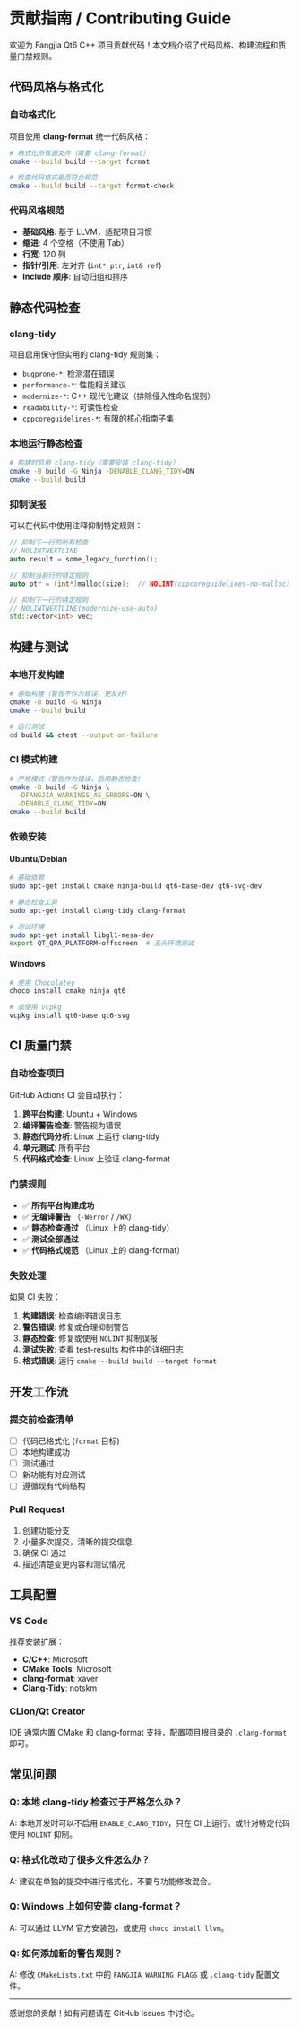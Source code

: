 # 贡献指南 / Contributing Guide

欢迎为 Fangjia Qt6 C++ 项目贡献代码！本文档介绍了代码风格、构建流程和质量门禁规则。

## 代码风格与格式化

### 自动格式化

项目使用 **clang-format** 统一代码风格：

```bash
# 格式化所有源文件（需要 clang-format）
cmake --build build --target format

# 检查代码格式是否符合规范
cmake --build build --target format-check
```

### 代码风格规范

- **基础风格**: 基于 LLVM，适配项目习惯
- **缩进**: 4 个空格（不使用 Tab）
- **行宽**: 120 列
- **指针/引用**: 左对齐 (`int* ptr`, `int& ref`)
- **Include 顺序**: 自动归组和排序

## 静态代码检查

### clang-tidy

项目启用保守但实用的 clang-tidy 规则集：

- `bugprone-*`: 检测潜在错误
- `performance-*`: 性能相关建议
- `modernize-*`: C++ 现代化建议（排除侵入性命名规则）
- `readability-*`: 可读性检查
- `cppcoreguidelines-*`: 有限的核心指南子集

### 本地运行静态检查

```bash
# 构建时启用 clang-tidy（需要安装 clang-tidy）
cmake -B build -G Ninja -DENABLE_CLANG_TIDY=ON
cmake --build build
```

### 抑制误报

可以在代码中使用注释抑制特定规则：

```cpp
// 抑制下一行的所有检查
// NOLINTNEXTLINE
auto result = some_legacy_function();

// 抑制当前行的特定规则
auto ptr = (int*)malloc(size);  // NOLINT(cppcoreguidelines-no-malloc)

// 抑制下一行的特定规则
// NOLINTNEXTLINE(modernize-use-auto)
std::vector<int> vec;
```

## 构建与测试

### 本地开发构建

```bash
# 基础构建（警告不作为错误，更友好）
cmake -B build -G Ninja
cmake --build build

# 运行测试
cd build && ctest --output-on-failure
```

### CI 模式构建

```bash
# 严格模式（警告作为错误，启用静态检查）
cmake -B build -G Ninja \
  -DFANGJIA_WARNINGS_AS_ERRORS=ON \
  -DENABLE_CLANG_TIDY=ON
cmake --build build
```

### 依赖安装

#### Ubuntu/Debian

```bash
# 基础依赖
sudo apt-get install cmake ninja-build qt6-base-dev qt6-svg-dev

# 静态检查工具
sudo apt-get install clang-tidy clang-format

# 测试环境
sudo apt-get install libgl1-mesa-dev
export QT_QPA_PLATFORM=offscreen  # 无头环境测试
```

#### Windows

```bash
# 使用 Chocolatey
choco install cmake ninja qt6

# 或使用 vcpkg
vcpkg install qt6-base qt6-svg
```

## CI 质量门禁

### 自动检查项目

GitHub Actions CI 会自动执行：

1. **跨平台构建**: Ubuntu + Windows
2. **编译警告检查**: 警告视为错误
3. **静态代码分析**: Linux 上运行 clang-tidy
4. **单元测试**: 所有平台
5. **代码格式检查**: Linux 上验证 clang-format

### 门禁规则

- ✅ **所有平台构建成功**
- ✅ **无编译警告** （`-Werror` / `/WX`）
- ✅ **静态检查通过** （Linux 上的 clang-tidy）
- ✅ **测试全部通过**
- ✅ **代码格式规范** （Linux 上的 clang-format）

### 失败处理

如果 CI 失败：

1. **构建错误**: 检查编译错误日志
2. **警告错误**: 修复或合理抑制警告
3. **静态检查**: 修复或使用 `NOLINT` 抑制误报
4. **测试失败**: 查看 test-results 构件中的详细日志
5. **格式错误**: 运行 `cmake --build build --target format`

## 开发工作流

### 提交前检查清单

- [ ] 代码已格式化 (`format` 目标)
- [ ] 本地构建成功
- [ ] 测试通过
- [ ] 新功能有对应测试
- [ ] 遵循现有代码结构

### Pull Request

1. 创建功能分支
2. 小量多次提交，清晰的提交信息
3. 确保 CI 通过
4. 描述清楚变更内容和测试情况

## 工具配置

### VS Code

推荐安装扩展：

- **C/C++**: Microsoft
- **CMake Tools**: Microsoft  
- **clang-format**: xaver
- **Clang-Tidy**: notskm

### CLion/Qt Creator

IDE 通常内置 CMake 和 clang-format 支持，配置项目根目录的 `.clang-format` 即可。

## 常见问题

### Q: 本地 clang-tidy 检查过于严格怎么办？

A: 本地开发时可以不启用 `ENABLE_CLANG_TIDY`，只在 CI 上运行。或针对特定代码使用 `NOLINT` 抑制。

### Q: 格式化改动了很多文件怎么办？

A: 建议在单独的提交中进行格式化，不要与功能修改混合。

### Q: Windows 上如何安装 clang-format？

A: 可以通过 LLVM 官方安装包，或使用 `choco install llvm`。

### Q: 如何添加新的警告规则？

A: 修改 `CMakeLists.txt` 中的 `FANGJIA_WARNING_FLAGS` 或 `.clang-tidy` 配置文件。

---

感谢您的贡献！如有问题请在 GitHub Issues 中讨论。
